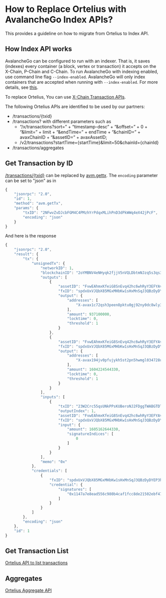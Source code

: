 # How to Replace Ortelius with AvalancheGo Index APIs?

This provides a guideline on how to migrate from Ortelius to Index API.

## How Index API works
AvalancheGo can be configured to run with an indexer. That is, it saves \(indexes\) every container \(a block, vertex or transaction\) it accepts on the X-Chain, P-Chain and C-Chain. To run AvalancheGo with indexing enabled, use command line flag `--index-enabled`. AvalancheGo will only index containers that are accepted when running with `--index-enabled`. For more details, see [this](../avalanchego-apis/index-api.md).

To replace Ortelius, You can use [X-Chain Transaction APIs](../avalanchego-apis/index-api.md#x-chain-transactions).

The following Ortelius APIs are identified to be used by our partners:
* /transactions/{txid} 
* /transactions? with different parameters such as
    - “/x/transactions?sort=” + “timestamp-desc” + “&offset=” + 0 + “&limit=” + limit + “&endTime=” + endTime + “&chainID=” + avaxChainID + “&assetID=” + avaxAssetID;
    - /v2/transactions?startTime={startTime}&limit=50&chainId={chainId}
* /transactions/aggregates


## Get Transaction by ID
[/transactions/{txid}](ortelius.md#get-transaction) can be replaced by [avm.gettx](../avalanchego-apis/exchange-chain-x-chain-api#avm.gettx). The `encoding` parameter can be set to "json" as in 

```javascript
{
    "jsonrpc": "2.0",
    "id": 1,
    "method": "avm.getTx",
    "params": {
        "txID": "2NFwvZvDJcbFGM4C4PMzhYrPdqxMLihPnD3dPkWWq4eX42jPcF",
        "encoding": "json"
    }
}
```
And here is the response
```javascript
{
    "jsonrpc": "2.0",
    "result": {
        "tx": {
            "unsignedTx": {
                "networkID": 1,
                "blockchainID": "2oYMBNV4eNHyqk2fjjV5nVQLDbtmNJzq5s3qs3Lo6ftnC6FByM",
                "outputs": [
                    {
                        "assetID": "FvwEAhmxKfeiG8SnEvq42hc6whRyY3EFYAvebMqDNDGCgxN5Z",
                        "fxID": "spdxUxVJQbX85MGxMHbKw1sHxMnSqJ3QBzDyDYEP3h6TLuxqQ",
                        "output": {
                            "addresses": [
                                "X-avax1c72qsh3peen8pktu0gj92ny0dc8wly37hmxx6j"
                            ],
                            "amount": 937100000,
                            "locktime": 0,
                            "threshold": 1
                        }
                    },
                    {
                        "assetID": "FvwEAhmxKfeiG8SnEvq42hc6whRyY3EFYAvebMqDNDGCgxN5Z",
                        "fxID": "spdxUxVJQbX85MGxMHbKw1sHxMnSqJ3QBzDyDYEP3h6TLuxqQ",
                        "output": {
                            "addresses": [
                                "X-avax194jv0pfujykh5st2pn5hwmgl034728uexuth0t"
                            ],
                            "amount": 1604224544330,
                            "locktime": 0,
                            "threshold": 1
                        }
                    }
                ],
                "inputs": [
                    {
                        "txID": "23W2Crc55qsUNkPPsKUBeroNJ2FDggTWABGTDTBsfLF8HAEZLX",
                        "outputIndex": 1,
                        "assetID": "FvwEAhmxKfeiG8SnEvq42hc6whRyY3EFYAvebMqDNDGCgxN5Z",
                        "fxID": "spdxUxVJQbX85MGxMHbKw1sHxMnSqJ3QBzDyDYEP3h6TLuxqQ",
                        "input": {
                            "amount": 1605162644330,
                            "signatureIndices": [
                                0
                            ]
                        }
                    }
                ],
                "memo": "0x"
            },
            "credentials": [
                {
                    "fxID": "spdxUxVJQbX85MGxMHbKw1sHxMnSqJ3QBzDyDYEP3h6TLuxqQ",
                    "credential": {
                        "signatures": [
                            "0x1147a7e8ead556c980b4caf1fcc8de21502ebf47e9ea5f55f76a17d4076c72093636b1dfb3d5c5a281f9175d5d94c200f77aac26c690d2491163a2bf40f5236001"
                        ]
                    }
                }
            ]
        },
        "encoding": "json"
    },
    "id": 1
}
```


## Get Transaction List
[Ortelius API to list transactions](ortelius.md#list-transactions)

## Aggregates
[Ortelius Aggregate API](ortelius.md#aggregate)




